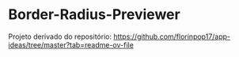 # Border-Radius-Previewer
Projeto derivado do repositório: https://github.com/florinpop17/app-ideas/tree/master?tab=readme-ov-file 

